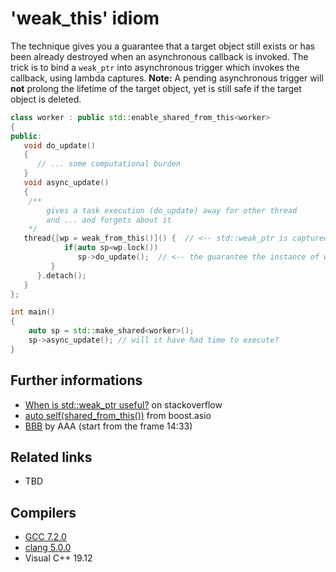 # 'weak_this' idiom
The technique gives you a guarantee that a target object still exists or has been already destroyed when an asynchronous callback is invoked.
The trick is to bind a `weak_ptr` into asynchronous trigger which invokes the callback, using lambda captures.
__Note:__ A pending asynchronous trigger will __not__ prolong the lifetime of the target object, yet is still safe if the target object is deleted.
```cpp
class worker : public std::enable_shared_from_this<worker>
{
public:
   void do_update()
   {
      // ... some computational burden
   }
   void async_update()
   {
	/**
		gives a task execution (do_update) away for other thread
		and ... and forgets about it
	*/
   thread{[wp = weak_from_this()]() {  // <-- std::weak_ptr is captured here
            if(auto sp=wp.lock())
               sp->do_update();  // <-- the guarantee the instance of worker is not destroyed yet 
         }
      }.detach();
   }
}; 

int main()
{
	auto sp = std::make_shared<worker>();
	sp->async_update(); // will it have had time to execute?
}
```

## Further informations
* [When is std::weak_ptr useful?](https://stackoverflow.com/questions/12030650/when-is-stdweak-ptr-useful) on stackoverflow
* [auto self(shared_from_this())](http://www.boost.org/doc/libs/1_54_0/doc/html/boost_asio/example/cpp11/http/server/connection.cpp) from boost.asio
* [BBB](https://www.youtube.com/watch?v=QhwPSRiPmUA&index=3&list=PLZN9ZGiWZoZoOoswTzuz8nqDwuxXwuThV) by AAA (start from the frame 14:33)

## Related links
* TBD

## Compilers
* [GCC 7.2.0](https://wandbox.org/)
* [clang 5.0.0](https://wandbox.org/)
* Visual C++ 19.12 
